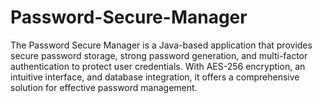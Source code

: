 # Password-Secure-Manager
The Password Secure Manager is a Java-based application that provides secure password storage, strong password generation, and multi-factor authentication to protect user credentials. With AES-256 encryption, an intuitive interface, and database integration, it offers a comprehensive solution for effective password management.
